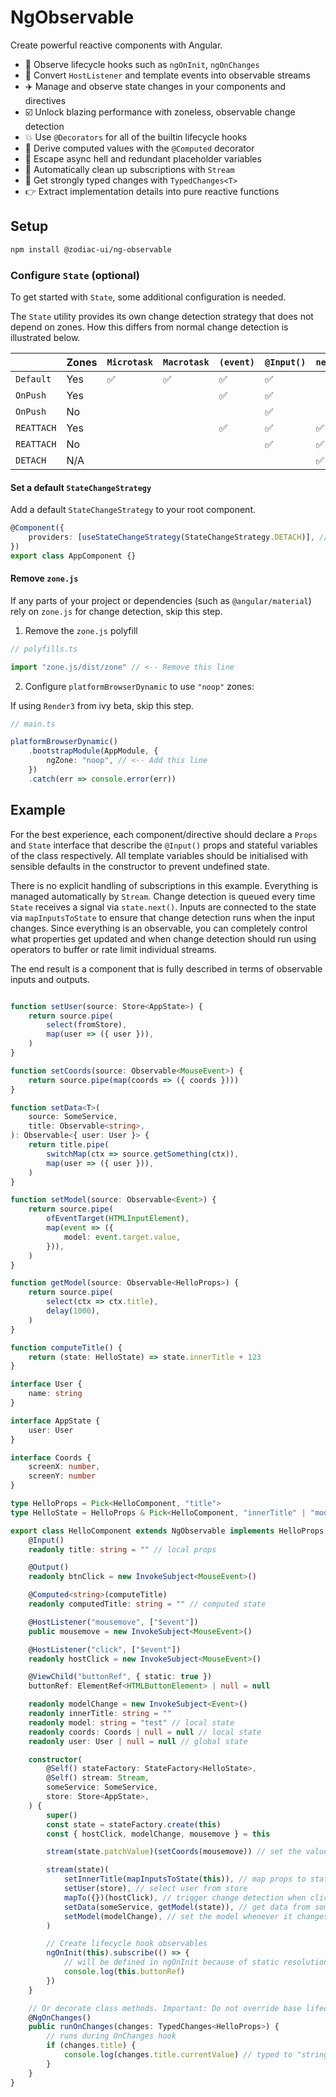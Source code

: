 # NgObservable

Create powerful reactive components with Angular.

-   🚀 Observe lifecycle hooks such as `ngOnInit`, `ngOnChanges`
-   🎉 Convert `HostListener` and template events into observable streams
-   ✈️ Manage and observe state changes in your components and directives
-   ☑️ Unlock blazing performance with zoneless, observable change detection
-   💥 Use `@Decorators` for all of the builtin lifecycle hooks
-   🍷 Derive computed values with the `@Computed` decorator
-   🚫 Escape async hell and redundant placeholder variables
-   🚮 Automatically clean up subscriptions with `Stream`
-   🎈 Get strongly typed changes with `TypedChanges<T>`
-   👉 Extract implementation details into pure reactive functions

## Setup

```bash
npm install @zodiac-ui/ng-observable
```

### Configure `State` (optional)

To get started with `State`, some additional configuration is needed.

The `State` utility provides its own change detection strategy that does not depend on zones. How this differs from
normal change detection is illustrated below.

|            | Zones | `Microtask` | `Macrotask` | `(event)` | `@Input()` | `next()` |
| ---------- | ----- | ----------- | ----------- | --------- | ---------- | -------- |
| `Default`  | Yes   | ✅          | ✅          | ✅        | ✅         |          |
| `OnPush`   | Yes   |             |             | ✅        | ✅         |          |
| `OnPush`   | No    |             |             |           | ✅         |          |
| `REATTACH` | Yes   |             |             | ✅        | ✅         | ✅       |
| `REATTACH` | No    |             |             |           | ✅         | ✅       |
| `DETACH`   | N/A   |             |             |           |            | ✅       |

#### Set a default `StateChangeStrategy`

Add a default `StateChangeStrategy` to your root component.

```typescript
@Component({
    providers: [useStateChangeStrategy(StateChangeStrategy.DETACH)], // Or REATTACH if using zones
})
export class AppComponent {}
```

#### Remove `zone.js`

If any parts of your project or dependencies (such as `@angular/material`) rely on `zone.js` for change detection,
skip this step.

1. Remove the `zone.js` polyfill

```typescript
// polyfills.ts

import "zone.js/dist/zone" // <-- Remove this line
```

2. Configure `platformBrowserDynamic` to use `"noop"` zones:

If using `Render3` from ivy beta, skip this step.

```typescript
// main.ts

platformBrowserDynamic()
    .bootstrapModule(AppModule, {
        ngZone: "noop", // <-- Add this line
    })
    .catch(err => console.error(err))
```


## Example

For the best experience, each component/directive should declare a `Props` and `State` interface that describe the `@Input()` props and stateful variables of the class respectively. All template variables should be initialised with sensible defaults in the constructor to prevent undefined state.

There is no explicit handling of subscriptions in this example. Everything is managed automatically by `Stream`. Change detection is queued every time `State` receives a signal via `state.next()`. Inputs are connected to the state via
`mapInputsToState` to ensure that change detection runs when the input changes. Since everything is an observable, you can completely control
what properties get updated and when change detection should run using operators to buffer or rate limit individual streams.

The end result is a component that is fully described in terms of observable inputs and outputs.

```typescript

function setUser(source: Store<AppState>) {
    return source.pipe(
        select(fromStore),
        map(user => ({ user })),
    )
}

function setCoords(source: Observable<MouseEvent>) {
    return source.pipe(map(coords => ({ coords })))
}

function setData<T>(
    source: SomeService,
    title: Observable<string>,
): Observable<{ user: User }> {
    return title.pipe(
        switchMap(ctx => source.getSomething(ctx)),
        map(user => ({ user })),
    )
}

function setModel(source: Observable<Event>) {
    return source.pipe(
        ofEventTarget(HTMLInputElement),
        map(event => ({
            model: event.target.value,
        })),
    )
}

function getModel(source: Observable<HelloProps>) {
    return source.pipe(
        select(ctx => ctx.title),
        delay(1000),
    )
}

function computeTitle() {
    return (state: HelloState) => state.innerTitle + 123
}

interface User {
    name: string
}

interface AppState {
    user: User
}

interface Coords {
    screenX: number,
    screenY: number
}

type HelloProps = Pick<HelloComponent, "title">
type HelloState = HelloProps & Pick<HelloComponent, "innerTitle" | "model" | "coords" | "user">

export class HelloComponent extends NgObservable implements HelloProps, HelloState {
    @Input()
    readonly title: string = "" // local props

    @Output()
    readonly btnClick = new InvokeSubject<MouseEvent>()

    @Computed<string>(computeTitle)
    readonly computedTitle: string = "" // computed state

    @HostListener("mousemove", ["$event"])
    public mousemove = new InvokeSubject<MouseEvent>()

    @HostListener("click", ["$event"])
    readonly hostClick = new InvokeSubject<MouseEvent>()

    @ViewChild("buttonRef", { static: true })
    buttonRef: ElementRef<HTMLButtonElement> | null = null

    readonly modelChange = new InvokeSubject<Event>()
    readonly innerTitle: string = ""
    readonly model: string = "test" // local state
    readonly coords: Coords | null = null // local state
    readonly user: User | null = null // global state

    constructor(
        @Self() stateFactory: StateFactory<HelloState>,
        @Self() stream: Stream,
        someService: SomeService,
        store: Store<AppState>,
    ) {
        super()
        const state = stateFactory.create(this)
        const { hostClick, modelChange, mousemove } = this

        stream(state.patchValue)(setCoords(mousemove)) // set the value of coords without triggering change detection

        stream(state)(
            setInnerTitle(mapInputsToState(this)), // map props to state
            setUser(store), // select user from store
            mapTo({})(hostClick), // trigger change detection when clicked without modifying state
            setData(someService, getModel(state)), // get data from someService whenever model changes
            setModel(modelChange), // set the model whenever it changes
        )

        // Create lifecycle hook observables
        ngOnInit(this).subscribe(() => {
            // will be defined in ngOnInit because of static resolution
            console.log(this.buttonRef)
        })
    }

    // Or decorate class methods. Important: Do not override base lifecycle methods. Rename or remove them instead.
    @NgOnChanges()
    public runOnChanges(changes: TypedChanges<HelloProps>) {
        // runs during OnChanges hook
        if (changes.title) {
            console.log(changes.title.currentValue) // typed to "string"
        }
    }
}
```
